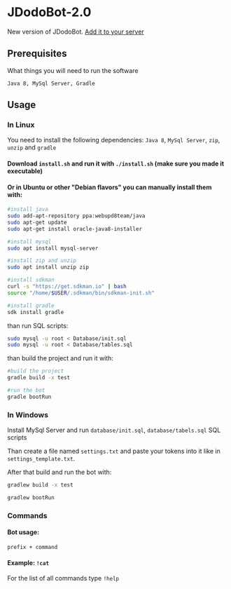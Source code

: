 # JDodoBot-2.0

New version of JDodoBot. [Add it to your server](https://discordapp.com/oauth2/authorize?client_id=277458741052571648&scope=bot&permissions=2146958591)

## Prerequisites

What things you will need to run the software

```
Java 8, MySql Server, Gradle
```

## Usage

### In Linux
You need to install the following dependencies:
`Java 8`, `MySql Server`, `zip`, `unzip` and `gradle`  

#### Download `install.sh` and run it with `./install.sh` (make sure you made it executable)

#### Or in Ubuntu or other "Debian flavors" you can manually install them with:
```bash
#install java
sudo add-apt-repository ppa:webupd8team/java
sudo apt-get update
sudo apt-get install oracle-java8-installer

#install mysql
sudo apt install mysql-server

#install zip and unzip
sudo apt install unzip zip

#install sdkman
curl -s "https://get.sdkman.io" | bash
source "/home/$USER/.sdkman/bin/sdkman-init.sh" 

#install gradle
sdk install gradle
```

than run SQL scripts:
```bash
sudo mysql -u root < Database/init.sql
sudo mysql -u root < Database/tables.sql
```

than build the project and run it with:
```bash
#build the project
gradle build -x test

#run the bot
gradle bootRun
```

### In Windows

Install MySql Server and run `database/init.sql`, `database/tabels.sql` SQL scripts

Than create a file named ```settings.txt``` and paste your tokens into it like in `settings_template.txt`.

After that build and run the bot with:
```bash
gradlew build -x test

gradlew bootRun
``` 

### Commands

#### Bot usage:
```
prefix + command
```

#### Example: `!cat`

For the list of all commands type `!help`

